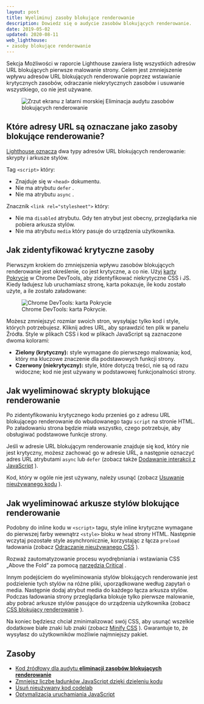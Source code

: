 ```yaml
---
layout: post
title: Wyeliminuj zasoby blokujące renderowanie
description: Dowiedz się o audycie zasobów blokujących renderowanie.
date: 2019-05-02
updated: 2020-08-11
web_lighthouse:
- zasoby blokujące renderowanie
---
```


Sekcja Możliwości w raporcie Lighthouse zawiera listę wszystkich adresów URL blokujących pierwsze malowanie strony. Celem jest zmniejszenie wpływu adresów URL blokujących renderowanie poprzez wstawianie krytycznych zasobów, odraczanie niekrytycznych zasobów i usuwanie wszystkiego, co nie jest używane.

<figure class="w-figure"><img class="w-screenshot" src="blocking-resources.png" alt="Zrzut ekranu z latarni morskiej Eliminacja audytu zasobów blokujących renderowanie"></figure>

## Które adresy URL są oznaczane jako zasoby blokujące renderowanie?

[Lighthouse oznacza](https://developers.google.com/web/tools/lighthouse/) dwa typy adresów URL blokujących renderowanie: skrypty i arkusze stylów.

Tag `<script>` który:

- Znajduje się w `<head>` dokumentu.
- Nie ma atrybutu `defer` .
- Nie ma atrybutu `async` .

Znacznik `<link rel="stylesheet">` który:

- Nie ma `disabled` atrybutu. Gdy ten atrybut jest obecny, przeglądarka nie pobiera arkusza stylów.
- Nie ma atrybutu `media` który pasuje do urządzenia użytkownika.

## Jak zidentyfikować krytyczne zasoby

Pierwszym krokiem do zmniejszenia wpływu zasobów blokujących renderowanie jest określenie, co jest krytyczne, a co nie. Użyj [karty Pokrycie](https://developers.google.com/web/updates/2017/04/devtools-release-notes#coverage) w Chrome DevTools, aby zidentyfikować niekrytyczne CSS i JS. Kiedy ładujesz lub uruchamiasz stronę, karta pokazuje, ile kodu zostało użyte, a ile zostało załadowane:

<figure class="w-figure"><img class="w-screenshot w-screenshot--filled" src="coverage.png" alt="Chrome DevTools: karta Pokrycie"><figcaption class="w-figcaption">Chrome DevTools: karta Pokrycie.</figcaption></figure>

Możesz zmniejszyć rozmiar swoich stron, wysyłając tylko kod i style, których potrzebujesz. Kliknij adres URL, aby sprawdzić ten plik w panelu Źródła. Style w plikach CSS i kod w plikach JavaScript są zaznaczone dwoma kolorami:

- **Zielony (krytyczny):** style wymagane do pierwszego malowania; kod, który ma kluczowe znaczenie dla podstawowych funkcji strony.
- **Czerwony (niekrytyczny):** style, które dotyczą treści, nie są od razu widoczne; kod nie jest używany w podstawowej funkcjonalności strony.

## Jak wyeliminować skrypty blokujące renderowanie

Po zidentyfikowaniu krytycznego kodu przenieś go z adresu URL blokującego renderowanie do wbudowanego tagu `script` na stronie HTML. Po załadowaniu strona będzie miała wszystko, czego potrzebuje, aby obsługiwać podstawowe funkcje strony.

Jeśli w adresie URL blokującym renderowanie znajduje się kod, który nie jest krytyczny, możesz zachować go w adresie URL, a następnie oznaczyć adres URL atrybutami `async` lub `defer` (zobacz także [Dodawanie interakcji z JavaScript](https://developers.google.com/web/fundamentals/performance/critical-rendering-path/adding-interactivity-with-javascript) ).

Kod, który w ogóle nie jest używany, należy usunąć (zobacz [Usuwanie nieużywanego kodu](/remove-unused-code) ).

## Jak wyeliminować arkusze stylów blokujące renderowanie

Podobny do inline kodu w `<script>` tagu, style inline krytyczne wymagane do pierwszej farby wewnątrz `<style>` bloku w `head` strony HTML. Następnie wczytaj pozostałe style asynchronicznie, korzystając z łącza `preload` ładowania (zobacz [Odraczanie nieużywanego CSS](/defer-non-critical-css) ).

Rozważ zautomatyzowanie procesu wyodrębniania i wstawiania CSS „Above the Fold” za pomocą [narzędzia Critical](https://github.com/addyosmani/critical/blob/master/README.md) .

Innym podejściem do wyeliminowania stylów blokujących renderowanie jest podzielenie tych stylów na różne pliki, uporządkowane według zapytań o media. Następnie dodaj atrybut media do każdego łącza arkusza stylów. Podczas ładowania strony przeglądarka blokuje tylko pierwsze malowanie, aby pobrać arkusze stylów pasujące do urządzenia użytkownika (zobacz [CSS blokujący renderowanie](https://developers.google.com/web/fundamentals/performance/critical-rendering-path/render-blocking-css) ).

Na koniec będziesz chciał zminimalizować swój CSS, aby usunąć wszelkie dodatkowe białe znaki lub znaki (zobacz [Minify CSS](/minify-css) ). Gwarantuje to, że wysyłasz do użytkowników możliwie najmniejszy pakiet.

## Zasoby

- [Kod źródłowy dla audytu **eliminacji zasobów blokujących renderowanie**](https://github.com/GoogleChrome/lighthouse/blob/master/lighthouse-core/audits/byte-efficiency/render-blocking-resources.js)
- [Zmniejsz liczbę ładunków JavaScript dzięki dzieleniu kodu](/reduce-javascript-payloads-with-code-splitting)
- [Usuń nieużywany kod codelab](/codelab-remove-unused-code)
- [Optymalizacja uruchamiania JavaScript](https://developers.google.com/web/fundamentals/performance/optimizing-content-efficiency/javascript-startup-optimization/)
